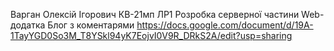 Варган Олексій Ігорович КВ-21мп ЛР1 Розробка серверної частини Web-додатка Блог з коментарями
https://docs.google.com/document/d/19A-1TayYGD0So3M_T8YSkl94yK7EojvI0V9R_DRkS2A/edit?usp=sharing
